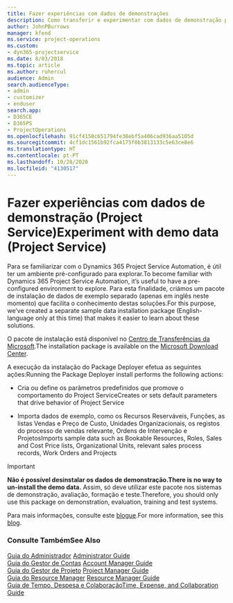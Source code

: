 ```yaml
---
title: Fazer experiências com dados de demonstrações
description: Como transferir e experimentar com dados de demonstração para o Project Service Automation.
author: JohnPBurrows
manager: kfend
ms.service: project-operations
ms.custom:
- dyn365-projectservice
ms.date: 8/03/2018
ms.topic: article
ms.author: ruhercul
audience: Admin
search.audienceType:
- admin
- customizer
- enduser
search.app:
- D365CE
- D365PS
- ProjectOperations
ms.openlocfilehash: 91cf4150c651794fe38ebf5a406cad936aa5105d
ms.sourcegitcommit: 4cf1dc1561b92fca4175f0b3813133c5e63ce8e6
ms.translationtype: HT
ms.contentlocale: pt-PT
ms.lasthandoff: 10/28/2020
ms.locfileid: "4130517"
---
```

# <a name="experiment-with-demo-data-project-service"></a><span data-ttu-id="dcabf-103">Fazer experiências com dados de demonstração (Project Service)</span><span class="sxs-lookup"><span data-stu-id="dcabf-103">Experiment with demo data (Project Service)</span></span>

<span data-ttu-id="dcabf-104">Para se familiarizar com o Dynamics 365 Project Service Automation, é útil ter um ambiente pré-configurado para explorar.</span><span class="sxs-lookup"><span data-stu-id="dcabf-104">To become familiar with Dynamics 365 Project Service Automation, it’s useful to have a pre-configured environment to explore.</span></span> <span data-ttu-id="dcabf-105">Para esta finalidade, criámos um pacote de instalação de dados de exemplo separado (apenas em inglês neste momento) que facilita o conhecimento destas soluções.</span><span class="sxs-lookup"><span data-stu-id="dcabf-105">For this purpose, we’ve created a separate sample data installation package (English-language only at this time) that makes it easier to learn about these solutions.</span></span> 

<span data-ttu-id="dcabf-106">O pacote de instalação está disponível no [Centro de Transferências da Microsoft](https://go.microsoft.com/fwlink/?linkid=859966).</span><span class="sxs-lookup"><span data-stu-id="dcabf-106">The installation package is available on the [Microsoft Download Center](https://go.microsoft.com/fwlink/?linkid=859966).</span></span>  

<span data-ttu-id="dcabf-107">A execução da instalação do Package Deployer efetua as seguintes ações:</span><span class="sxs-lookup"><span data-stu-id="dcabf-107">Running the Package Deployer install performs the following actions:</span></span> 
  
-   <span data-ttu-id="dcabf-108">Cria ou define os parâmetros predefinidos que promove o comportamento do Project Service</span><span class="sxs-lookup"><span data-stu-id="dcabf-108">Creates or sets default parameters that drive behavior of Project Service</span></span>  
  
-   <span data-ttu-id="dcabf-109">Importa dados de exemplo, como os Recursos Reserváveis, Funções, as listas Vendas e Preço de Custo, Unidades Organizacionais, os registos do processo de vendas relevante, Ordens de Intervenção e Projetos</span><span class="sxs-lookup"><span data-stu-id="dcabf-109">Imports sample data such as Bookable Resources, Roles, Sales and Cost Price lists, Organizational Units, relevant sales process records, Work Orders and Projects</span></span>    
  
> [!IMPORTANT]
> <span data-ttu-id="dcabf-110">**Não é possível desinstalar os dados de demonstração.**</span><span class="sxs-lookup"><span data-stu-id="dcabf-110">**There is no way to un-install the demo data.**</span></span> <span data-ttu-id="dcabf-111">Assim, só deve utilizar este pacote nos sistemas de demonstração, avaliação, formação e teste.</span><span class="sxs-lookup"><span data-stu-id="dcabf-111">Therefore, you should only use this package on demonstration, evaluation, training and test systems.</span></span>

<span data-ttu-id="dcabf-112">Para mais informações, consulte este [blogue](https://blogs.msdn.microsoft.com/crm/2017/10/24/microsoft-dynamics-365-for-field-service-and-project-service-automation-sample-data).</span><span class="sxs-lookup"><span data-stu-id="dcabf-112">For more information, see this [blog](https://blogs.msdn.microsoft.com/crm/2017/10/24/microsoft-dynamics-365-for-field-service-and-project-service-automation-sample-data).</span></span>





  
### <a name="see-also"></a><span data-ttu-id="dcabf-113">Consulte Também</span><span class="sxs-lookup"><span data-stu-id="dcabf-113">See Also</span></span>  
 <span data-ttu-id="dcabf-114">[Guia do Administrador](../psa/admin-guide.md) </span><span class="sxs-lookup"><span data-stu-id="dcabf-114">[Administrator Guide](../psa/admin-guide.md) </span></span>  
 <span data-ttu-id="dcabf-115">[Guia do Gestor de Contas](../psa/account-manager-guide.md) </span><span class="sxs-lookup"><span data-stu-id="dcabf-115">[Account Manager Guide](../psa/account-manager-guide.md) </span></span>  
 <span data-ttu-id="dcabf-116">[Guia do Gestor de Projeto](../psa/project-manager-guide.md) </span><span class="sxs-lookup"><span data-stu-id="dcabf-116">[Project Manager Guide](../psa/project-manager-guide.md) </span></span>  
 <span data-ttu-id="dcabf-117">[Guia do Resource Manager](../psa/resource-manager-guide.md) </span><span class="sxs-lookup"><span data-stu-id="dcabf-117">[Resource Manager Guide](../psa/resource-manager-guide.md) </span></span>  
 [<span data-ttu-id="dcabf-118">Guia de Tempo, Despesa e Colaboração</span><span class="sxs-lookup"><span data-stu-id="dcabf-118">Time, Expense, and Collaboration Guide</span></span>](../psa/time-expense-collaboration-guide.md)
